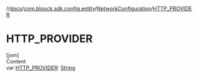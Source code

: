 //[docs](../../index.md)/[com.bloock.sdk.config.entity](../index.md)/[NetworkConfiguration](index.md)/[HTTP_PROVIDER](-h-t-t-p_-p-r-o-v-i-d-e-r.md)



# HTTP_PROVIDER  
[jvm]  
Content  
var [HTTP_PROVIDER](-h-t-t-p_-p-r-o-v-i-d-e-r.md): [String](https://kotlinlang.org/api/latest/jvm/stdlib/kotlin/-string/index.html)  



